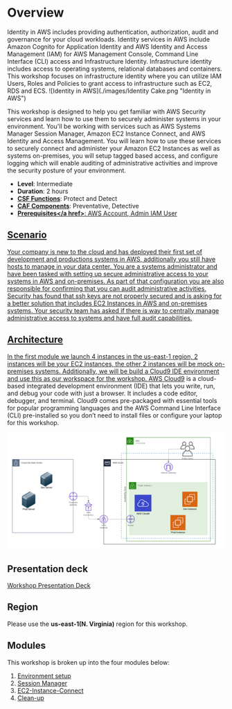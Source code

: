 # Overview

Identity in AWS includes providing authentication, authorization, audit and governance for your cloud workloads. Identity services in AWS include Amazon Cognito for Application Identity and AWS Identity and Access Management (IAM) for AWS Management Console, Command Line Interface (CLI) access and Infrastructure Identity. Infrastructure identity includes access to operating systems, relational databases and containers.  This workshop focuses on infrastructure identity where you can utilize IAM Users, Roles and Policies to grant access to infrastructure such as EC2, RDS and ECS.
![Identity in AWS](./images/Identity Cake.png "Identity in AWS")

This workshop is designed to help you get familiar with AWS Security services and learn how to use them to securely administer systems in your environment.  You'll be working with services such as AWS Systems Manager Session Manager, Amazon EC2 Instance Connect, and AWS Identity and Access Management. You will learn how to use these services to securely connect and administer your Amazon EC2 Instances as well as systems on-premises, you will setup tagged based access, and configure logging which will enable auditing of administrative activities and improve the security posture of your environment.

* **Level**: Intermediate
* **Duration**: 2 hours
* **<a href="https://www.nist.gov/cyberframework/online-learning/components-framework" target="_blank">CSF Functions</a>**: Protect and Detect
* **<a href="https://d0.awsstatic.com/whitepapers/AWS_CAF_Security_Perspective.pdf" target="_blank">CAF Components</a>**: Preventative, Detective
* **<a href="https://awssecworkshops.com/getting-started/" target="_blank">Prerequisites</a href>**: AWS Account, Admin IAM User

## Scenario

Your company is new to the cloud and has deployed their first set of development and productions systems in AWS, additionally you still have hosts to manage in your data center.  You are a systems administrator and have been tasked with setting up secure administrative access to your systems in AWS and on-premises.  As part of that configuration you are also responsible for confirming that you can audit administrative activities. Security has found that ssh keys are not properly secured and is asking for a better solution that includes EC2 Instances in AWS and on-premises systems. Your security team has asked if there is way to centrally manage administrative access to systems and have full audit capabilities.

## Architecture

In the first module we launch 4 instances in the us-east-1 region, 2 instances will be your EC2 instances, the other 2 instances will be mock on-premises systems. Additionally, we will be build a Cloud9 IDE environment and use this as our workspace for the workshop. <a href=https://aws.amazon.com/cloud9  target="_blank">AWS Cloud9</a> is a cloud-based integrated development environment (IDE) that lets you write, run, and debug your code with just a browser. It includes a code editor, debugger, and terminal. Cloud9 comes pre-packaged with essential tools for popular programming languages and the AWS Command Line Interface (CLI) pre-installed so you don’t need to install files or configure your laptop for this workshop.

![Architecture](./images/diagram-basic-arch2.png "Workload Architecture")

## Presentation deck
[Workshop Presentation Deck](./infrastructure-identity-workshop-presentation.pdf)

## Region
Please use the **us-east-1(N. Virginia)** region for this workshop.

## Modules

This workshop is broken up into the four modules below:

1. [Environment setup](./01-environment-setup.md)
2. [Session Manager](./02-using-AWS-Systems-Manager-Session-Manager.md)
3. [EC2-Instance-Connect](./03-using-EC2-Instance-Connect.md)
4. [Clean-up](./04-cleanup.md)
